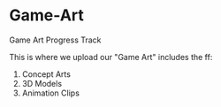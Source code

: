 # Game-Art
Game Art Progress Track


This is where we upload our "Game Art"
includes the ff:
  
  1. Concept Arts
  2. 3D Models
  3. Animation Clips
  
